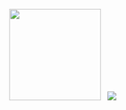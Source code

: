 <p float="left">
  <img height="165px" src="https://github-readme-stats.vercel.app/api?username=securenai&count_private=true&show_icons=true&theme=tokyonight">&nbsp;&nbsp;
  <img src="https://github-readme-stats.vercel.app/api/top-langs/?username=securenai&layout=compact&theme=tokyonight">
</p>

<!--
**securenai/securenai** is a ✨ _special_ ✨ repository because its `README.md` (this file) appears on your GitHub profile.

Here are some ideas to get you started:

- 🔭 I’m currently working on ...
- 🌱 I’m currently learning ...
- 👯 I’m looking to collaborate on ...
- 🤔 I’m looking for help with ...
- 💬 Ask me about ...
- 📫 How to reach me: ...
- 😄 Pronouns: ...
- ⚡ Fun fact: ...
-->
